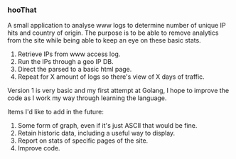 ### hooThat

A small application to analyse www logs to determine number of unique IP hits and country of origin. The purpose is to be able to remove analytics from the site while being able to keep an eye on these basic stats.

1. Retrieve IPs from www access log.
1. Run the IPs through a geo IP DB.
1. Direct the parsed to a basic html page.
1. Repeat for X amount of logs so there's view of X days of traffic.

Version 1 is very basic and my first attempt at Golang, I hope to improve the code as I work my way through learning the language.

Items I'd like to add in the future:

1. Some form of graph, even if it's just ASCII that would be fine.
1. Retain historic data, including a useful way to display.
1. Report on stats of specific pages of the site.
1. Improve code.